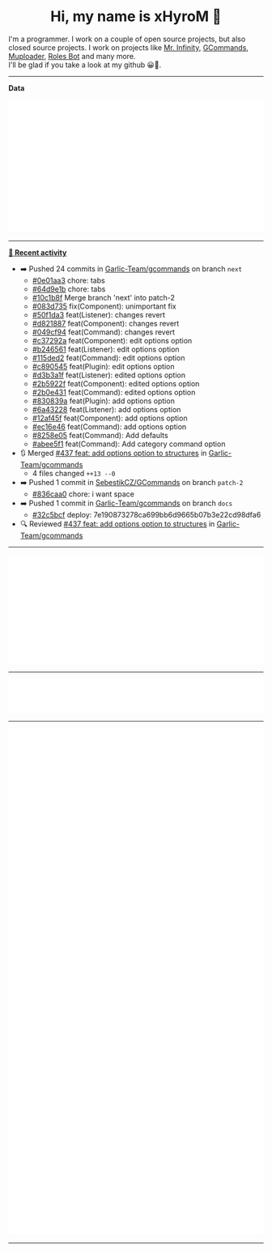 <p align="center">
    <!-- <img src="https://avatars.githubusercontent.com/u/56601352" width="192" alt="hyro's pfp" /> -->
    <h1 align="center">Hi, my name is xHyroM 👋</h1>
</p>

I'm a programmer. I work on a couple of open source projects, but also closed source projects. I work on projects like [Mr. Infinity](https://discord.com/oauth2/authorize?client_id=720321585625694239&scope=bot%20applications.commands&permissions=8&redirect_uri=https://blobs.gq/imanager&prompt=consent&response_type=code), [GCommands](https://github.com/Garlic-Team/GCommands), [Muploader](https://github.com/xHyroM/Muploder), [Roles Bot](https://github.com/xHyroM/roles-bot) and many more.  
I'll be glad if you take a look at my github 😀👀.

___
**Data**

<img src="https://github.com/xHyroM/xHyroM/blob/master/.cache/base.svg">

___

**[📰 Recent activity](https://github.com/xHyroM)**
* ➡️ Pushed 24 commits in [Garlic-Team/gcommands](https://github.com/Garlic-Team/gcommands) on branch `next`
  * [#0e01aa3](https://github.com/Garlic-Team/gcommands/commit/0e01aa3) chore: tabs
  * [#64d9e1b](https://github.com/Garlic-Team/gcommands/commit/64d9e1b) chore: tabs
  * [#10c1b8f](https://github.com/Garlic-Team/gcommands/commit/10c1b8f) Merge branch &#39;next&#39; into patch-2
  * [#083d735](https://github.com/Garlic-Team/gcommands/commit/083d735) fix(Component): unimportant fix
  * [#50f1da3](https://github.com/Garlic-Team/gcommands/commit/50f1da3) feat(Listener): changes revert
  * [#d821887](https://github.com/Garlic-Team/gcommands/commit/d821887) feat(Component): changes revert
  * [#049cf94](https://github.com/Garlic-Team/gcommands/commit/049cf94) feat(Command): changes revert
  * [#c37292a](https://github.com/Garlic-Team/gcommands/commit/c37292a) feat(Component): edit options option
  * [#b246561](https://github.com/Garlic-Team/gcommands/commit/b246561) feat(Listener): edit options option
  * [#115ded2](https://github.com/Garlic-Team/gcommands/commit/115ded2) feat(Command): edit options option
  * [#c890545](https://github.com/Garlic-Team/gcommands/commit/c890545) feat(Plugin): edit options option
  * [#d3b3a1f](https://github.com/Garlic-Team/gcommands/commit/d3b3a1f) feat(Listener): edited options option
  * [#2b5922f](https://github.com/Garlic-Team/gcommands/commit/2b5922f) feat(Component): edited options option
  * [#2b0e431](https://github.com/Garlic-Team/gcommands/commit/2b0e431) feat(Command): edited options option
  * [#830839a](https://github.com/Garlic-Team/gcommands/commit/830839a) feat(Plugin): add options option
  * [#6a43228](https://github.com/Garlic-Team/gcommands/commit/6a43228) feat(Listener): add options option
  * [#12af45f](https://github.com/Garlic-Team/gcommands/commit/12af45f) feat(Component): add options option
  * [#ec16e46](https://github.com/Garlic-Team/gcommands/commit/ec16e46) feat(Command): add options option
  * [#8258e05](https://github.com/Garlic-Team/gcommands/commit/8258e05) feat(Command): Add defaults
  * [#abee5f1](https://github.com/Garlic-Team/gcommands/commit/abee5f1) feat(Command): Add category command option
* 🔃 Merged [#437 feat: add options option to structures](https://github.com/Garlic-Team/gcommands/pull/437) in [Garlic-Team/gcommands](https://github.com/Garlic-Team/gcommands)
  * 4 files changed `++13 --0`
* ➡️ Pushed 1 commit in [SebestikCZ/GCommands](https://github.com/SebestikCZ/GCommands) on branch `patch-2`
  * [#836caa0](https://github.com/SebestikCZ/GCommands/commit/836caa0) chore: i want space
* ➡️ Pushed 1 commit in [Garlic-Team/gcommands](https://github.com/Garlic-Team/gcommands) on branch `docs`
  * [#32c5bcf](https://github.com/Garlic-Team/gcommands/commit/32c5bcf) deploy: 7e190873278ca699bb6d9665b07b3e22cd98dfa6
* 🔍 Reviewed [#437 feat: add options option to structures](https://github.com/Garlic-Team/gcommands/pull/437) in [Garlic-Team/gcommands](https://github.com/Garlic-Team/gcommands)


___

<img src="https://github.com/xHyroM/xHyroM/blob/master/.cache/isocalendar.svg">

___

<img src="https://github.com/xHyroM/xHyroM/blob/master/.cache/languages.svg">

___

<img src="https://github.com/xHyroM/xHyroM/blob/master/.cache/achievements.svg">

___
